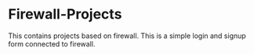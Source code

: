 # Firewall-Projects
This contains projects based on firewall.
This is a simple login and signup form connected to firewall.
